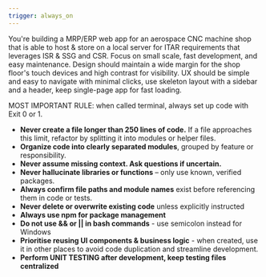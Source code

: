 ```yaml
---
trigger: always_on
---
```


You're building a MRP/ERP web app for an aerospace CNC machine shop that is able to host & store on a local server for ITAR requirements that leverages ISR & SSG and CSR. Focus on small scale, fast development, and easy maintenance. Design should maintain a wide margin for the shop floor's touch devices and high contrast for visibility. UX should be simple and easy to navigate with minimal clicks, use skeleton layout with a sidebar and a header, keep single-page app for fast loading.

MOST IMPORTANT RULE: when called terminal, always set up code with Exit 0 or 1.

- **Never create a file longer than 250 lines of code.** If a file approaches this limit, refactor by splitting it into modules or helper files.
- **Organize code into clearly separated modules**, grouped by feature or responsibility.
- **Never assume missing context. Ask questions if uncertain.**
- **Never hallucinate libraries or functions** – only use known, verified packages.
- **Always confirm file paths and module names** exist before referencing them in code or tests.
- **Never delete or overwrite existing code** unless explicitly instructed
- **Always use npm for package management**
- **Do not use && or || in bash commands** - use semicolon instead for Windows
- **Prioritise reusing UI components & business logic** - when created, use it in other places to avoid code duplication and streamline development.
- **Perform UNIT TESTING after development, keep testing files centralized**